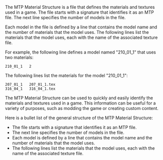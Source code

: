 The MTP Material Structure is a file that defines the materials and textures used in a game. The file starts with a signature that identifies it as an MTP file. The next line specifies the number of models in the file.

Each model in the file is defined by a line that contains the model name and the number of materials that the model uses. The following lines list the materials that the model uses, each with the name of the associated texture file.

For example, the following line defines a model named "210_01_1" that uses two materials:

```
210_01_1   2
```

The following lines list the materials for the model "210_01_1":

```
207_01_1   207_01_1.tex
316_04_1   316_04_1.tex
```

The MTP Material Structure can be used to quickly and easily identify the materials and textures used in a game. This information can be useful for a variety of purposes, such as modding the game or creating custom content.

Here is a bullet list of the general structure of the MTP Material Structure:

* The file starts with a signature that identifies it as an MTP file.
* The next line specifies the number of models in the file.
* Each model is defined by a line that contains the model name and the number of materials that the model uses.
* The following lines list the materials that the model uses, each with the name of the associated texture file.
